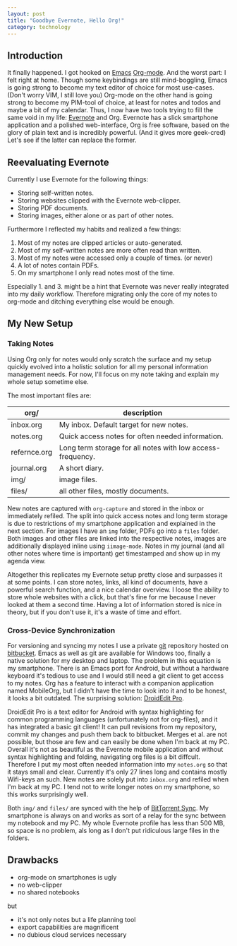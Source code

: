 ```yaml
---
layout: post
title: "Goodbye Evernote, Hello Org!"
category: technology
---
```

## Introduction
It finally happened. I got hooked on [Emacs][emacs] [Org-mode][orgmode]. And the worst part: I felt right at home. Though some keybindings are still mind-boggling, Emacs is going strong to become my text editor of choice for most use-cases. (Don't worry VIM, I still love you) Org-mode on the other hand is going strong to become my PIM-tool of choice, at least for notes and todos and maybe a bit of my calendar. Thus, I now have two tools trying to fill the same void in my life: [Evernote][evernote] and Org. Evernote has a slick smartphone application and a polished web-interface, Org is free software, based on the glory of plain text and is incredibly powerful. (And it gives more geek-cred) Let's see if the latter can replace the former.

<!--more-->

## Reevaluating Evernote
Currently I use Evernote for the following things:

- Storing self-written notes.
- Storing websites clipped with the Evernote web-clipper.
- Storing PDF documents.
- Storing images, either alone or as part of other notes.

Furthermore I reflected my habits and realized a few things:

1. Most of my notes are clipped articles or auto-generated.
2. Most of my self-written notes are more often read than written.
3. Most of my notes were accessed only a couple of times. (or never)
4. A lot of notes contain PDFs.
5. On my smartphone I only read notes most of the time.

Especially 1. and 3. might be a hint that Evernote was never really integrated into my daily workflow. Therefore migrating only the core of my notes to org-mode and ditching everything else would be enough.

## My New Setup

### Taking Notes
Using Org only for notes would only scratch the surface and my setup quickly evolved into a holistic solution for all my personal information management needs. For now, I'll focus on my note taking and explain my whole setup sometime else.

The most important files are:

| org/         | description                                                |
| ---------    | -------------------                                        |
| inbox.org    | My inbox. Default target for new notes.                    |
| notes.org    | Quick access notes for often needed information.           |
| refernce.org | Long term storage for all notes with low access-frequency. |
| journal.org  | A short diary.                                             |
| img/         | image files.                                               |
| files/       | all other files, mostly documents.                         |

New notes are captured with `org-capture` and stored in the inbox or immediately refiled. The split into quick access notes and long term storage is due to restrictions of my smartphone application and explained in the next section. For images I have an `img` folder, PDFs go into a `files` folder. Both images and other files are linked into the respective notes, images are additionally displayed inline using `iimage-mode`. Notes in my journal (and all other notes where time is important) get timestamped and show up in my agenda view.

Altogether this replicates my Evernote setup pretty close and surpasses it at some points. I can store notes, links, all kind of documents, have a powerful search function, and a nice calendar overview. I loose the ability to store whole websites with a click, but that's fine for me because I never looked at them a second time. Having a lot of information stored is nice in theory, but if you don't use it, it's a waste of time and effort.

### Cross-Device Synchronization
For versioning and syncing my notes I use a private [git][git] repository hosted on [bitbucket][bitbucket]. Emacs as well as git are available for Windows too, finally a native solution for my desktop and laptop. The problem in this equation is my smartphone. There is an Emacs port for Android, but without a hardware keyboard it's tedious to use and I would still need a git client to get access to my notes. Org has a feature to interact with a companion application named MobileOrg, but I didn't have the time to look into it and to be honest, it looks a bit outdated. The surprising solution: [DroidEdit Pro][droidEditPro].

DroidEdit Pro is a text editor for Android with syntax highlighting for common programming languages (unfortunately not for org-files), and it has integrated a basic git client! It can pull revisions from my repository, commit my changes and push them back to bitbucket. Merges et al. are not possible, but those are few and can easily be done when I'm back at my PC. Overall it's not as beautiful as the Evernote mobile application and without syntax highlighting and folding, navigating org files is a bit diffcult. Therefore I put my most often needed information into my `notes.org` so that it stays small and clear. Currently it's only 27 lines long and contains mostly Wifi-keys an such. New notes are solely put into `inbox.org` and refiled when I'm back at my PC. I tend not to write longer notes on my smartphone, so this works surprisingly well.

Both `img/` and `files/`  are synced with the help of [BitTorrent Sync][btsync]. My smartphone is always on and works as sort of a relay for the sync between my notebook and my PC. My whole Evernote profile has less than 500 MB, so space is no problem, als long as I don't put ridiculous large files in the folders.

## Drawbacks
- org-mode on smartphones is ugly
- no web-clipper
- no shared notebooks

but

- it's not only notes but a life planning tool
- export capabilities are magnificent
- no dubious cloud services necessary

[bitbucket]: https://www.bitbucket.org
[btsync]: http://labs.bittorrent.com/experiments/sync.html
[droidEditPro]: https://play.google.com/store/apps/details?id=com.aor.droidedit.pro
[emacs]: http://www.gnu.org/software/emacs/
[evernote]: http://www.evernote.com
[gitAnnex]: http://git-annex.branchable.com/
[git]: http://git-scm.com/
[orgmode]: http://www.orgmode.org
